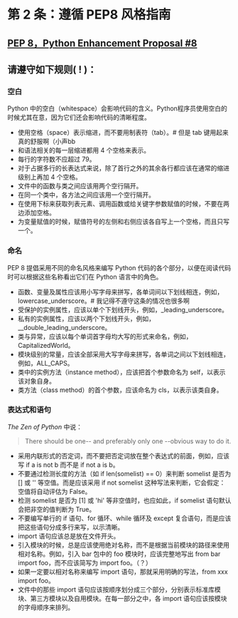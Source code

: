 # 第 2 条：遵循 PEP8 风格指南

## **[PEP 8，Python Enhancement Proposal #8](http://www.python.org/dev/peps/pep-0008)**

## 请遵守如下规则(  !  )：

### 空白

Python 中的空白（whitespace）会影响代码的含义。Python程序员使用空白的时候尤其在意，因为它们还会影响代码的清晰程度。

- 使用空格（space）表示缩进，而不要用制表符（tab）。# 但是 tab 键用起来真的舒服啊（小声bb
- 和语法相关的每一层缩进都用 4 个空格来表示。
- 每行的字符数不应超过 79。
- 对于占据多行的长表达式来说，除了首行之外的其余各行都应该在通常的缩进级别上再加 4 个空格。
- 文件中的函数与类之间应该用两个空行隔开。
- 在同一个类中，各方法之间应该用一个空行隔开。
- 在使用下标来获取列表元素、调用函数或给关键字参数赋值的时候，不要在两边添加空格。
- 为变量赋值的时候，赋值符号的左侧和右侧应该各自写上一个空格，而且只写一个。

### 命名

PEP 8 提倡采用不同的命名风格来编写 Python 代码的各个部分，以便在阅读代码时可以根据这些名称看出它们在 Python 语言中的角色。

- 函数、变量及属性应该用小写字母来拼写，各单词间以下划线相连，例如，lowercase_underscore。# 我记得不遵守这条的情况也很多啊
- 受保护的实例属性，应该以单个下划线开头，例如，\_leading_underscore。
- 私有的实例属性，应该以两个下划线开头，例如，\_\_double\_leading_underscore。
- 类与异常，应该以每个单词首字母均大写的形式来命名，例如，CapitalizedWorld。
- 模块级别的常量，应该全部采用大写字母来拼写，各单词之间以下划线相连，例如，ALL_CAPS。
- 类中的实例方法（instance method），应该把首个参数命名为 self，以表示该对象自身。
- 类方法（class method）的首个参数，应该命名为 cls，以表示该类自身。

### 表达式和语句

_The Zen of Python_ 中说：

> There should be one-- and preferably only one --obvious way to do it.

- 采用内联形式的否定词，而不要把否定词放在整个表达式的前面，例如，应该写 if a is not b 而不是 if not a is b。
- 不要通过检测长度的方法（如 if len(somelist) == 0）来判断 somelist 是否为 \[] 或 \'' 等空值。而是应该采用 if not somelist 这种写法来判断，它会假定：空值将自动评估为 False。
- 检测 somelist 是否为 [1] 或 'hi' 等非空值时，也应如此，if somelist 语句默认会把非空的值判断为 True。
- 不要编写单行的 if 语句、for 循环、while 循环及 except 复合语句，而是应该把这些语句分成多行来写，以示清晰。
- import 语句应该总是放在文件开头。
- 引入模块的时候，总是应该使用绝对名称，而不是根据当前模块的路径来使用相对名称。例如，引入 bar 包中的 foo 模块时，应该完整地写出 from bar import foo，而不应该简写为 import foo。（？）
- 如果一定要以相对名称来编写 import 语句，那就采用明确的写法，from xxx import foo。
- 文件中的那些 import 语句应该按顺序划分成三个部分，分别表示标准库模块、第三方模块以及自用模块。在每一部分之中，各 import 语句应该按模块的字母顺序来排列。